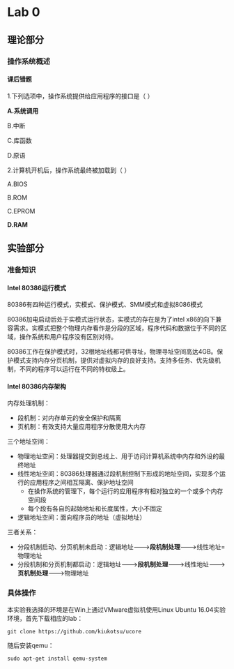 # Lab 0

## 理论部分

### 操作系统概述

#### 课后错题

1.下列选项中，操作系统提供给应用程序的接口是（ ）

**A.系统调用**

B.中断

C.库函数

D.原语

2.计算机开机后，操作系统最终被加载到（ ）

A.BIOS

B.ROM

C.EPROM

**D.RAM**

## 实验部分

### 准备知识

#### Intel 80386运行模式

80386有四种运行模式，实模式、保护模式、SMM模式和虚拟8086模式

80386加电启动后处于实模式运行状态，实模式的存在是为了intel x86的向下兼容需求。实模式把整个物理内存看作是分段的区域，程序代码和数据位于不同的区域，操作系统和用户程序没有区别对待。

80386工作在保护模式时，32根地址线都可供寻址，物理寻址空间高达4GB。保护模式支持内存分页机制，提供对虚拟内存的良好支持。支持多任务、优先级机制，不同的程序可以运行在不同的特权级上。

#### Intel 80386内存架构

内存处理机制：

- 段机制：对内存单元的安全保护和隔离
- 页机制：有效支持大量应用程序分散使用大内存

三个地址空间：

- 物理地址空间：处理器提交到总线上、用于访问计算机系统中内存和外设的最终地址
- 线性地址空间：80386处理器通过段机制控制下形成的地址空间，实现多个运行的应用程序之间相互隔离、保护地址空间
  - 在操作系统的管理下，每个运行的应用程序有相对独立的一个或多个内存空间段
  - 每个段有各自的起始地址和长度属性，大小不固定
- 逻辑地址空间：面向程序员的地址（虚拟地址）

三者关系：

- 分段机制启动、分页机制未启动：逻辑地址--->**段机制处理**--->线性地址=物理地址
- 分段机制和分页机制都启动：逻辑地址--->**段机制处理**--->线性地址--->**页机制处理**--->物理地址

### 具体操作

本实验我选择的环境是在Win上通过VMware虚拟机使用Linux Ubuntu 16.04实验环境，首先下载相应的lab：

```
git clone https://github.com/kiukotsu/ucore
```

随后安装qemu：

```
sudo apt-get install qemu-system
```

